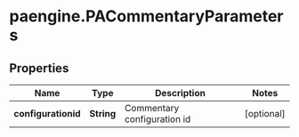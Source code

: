# paengine.PACommentaryParameters

## Properties

Name | Type | Description | Notes
------------ | ------------- | ------------- | -------------
**configurationid** | **String** | Commentary configuration id | [optional] 


